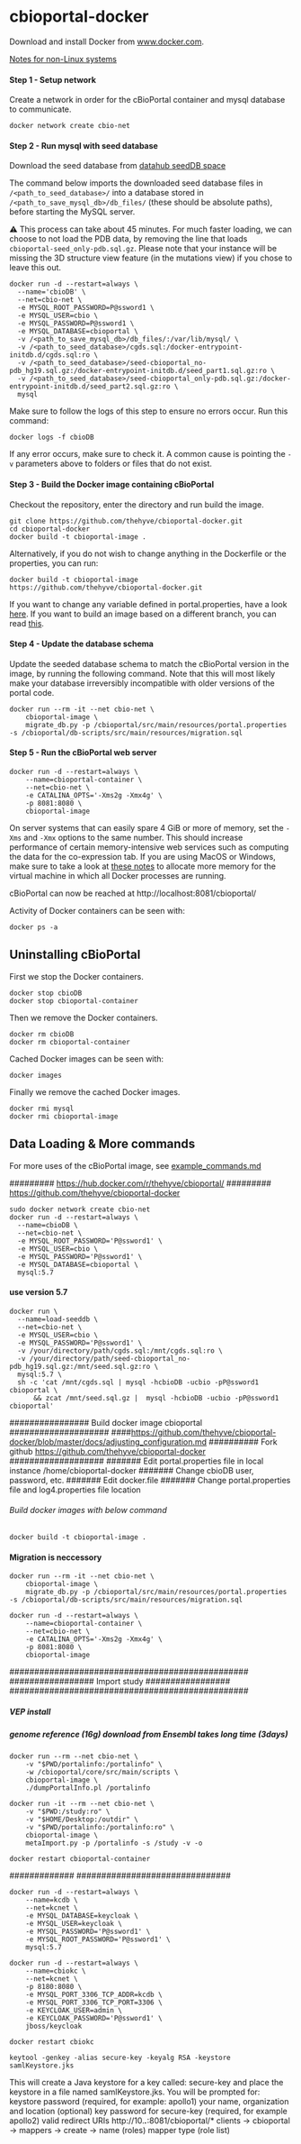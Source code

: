 # cbioportal-docker

Download and install Docker from www.docker.com.

[Notes for non-Linux systems](notes-for-non-linux.md)


#### Step 1 - Setup network
Create a network in order for the cBioPortal container and mysql database to communicate.
```
docker network create cbio-net
```

#### Step 2 - Run mysql with seed database
Download the seed database from [datahub seedDB space]( https://github.com/cBioPortal/datahub/blob/master/seedDB/README.md)

The command below imports the downloaded seed database files in
`/<path_to_seed_database>/` into a database stored in
`/<path_to_save_mysql_db>/db_files/` (these should be absolute
paths), before starting the MySQL server.

:warning: This process can take about 45 minutes. For much faster
loading, we can choose to not load the PDB data, by removing the
line that loads `cbioportal-seed_only-pdb.sql.gz`. Please note that
your instance will be missing the 3D structure view feature (in the
mutations view) if you chose to leave this out.

```
docker run -d --restart=always \
  --name='cbioDB' \
  --net=cbio-net \
  -e MYSQL_ROOT_PASSWORD=P@ssword1 \
  -e MYSQL_USER=cbio \
  -e MYSQL_PASSWORD=P@ssword1 \
  -e MYSQL_DATABASE=cbioportal \
  -v /<path_to_save_mysql_db>/db_files/:/var/lib/mysql/ \
  -v /<path_to_seed_database>/cgds.sql:/docker-entrypoint-initdb.d/cgds.sql:ro \
  -v /<path_to_seed_database>/seed-cbioportal_no-pdb_hg19.sql.gz:/docker-entrypoint-initdb.d/seed_part1.sql.gz:ro \
  -v /<path_to_seed_database>/seed-cbioportal_only-pdb.sql.gz:/docker-entrypoint-initdb.d/seed_part2.sql.gz:ro \
  mysql
```

Make sure to follow the logs of this step to ensure no errors occur. Run this command:
```
docker logs -f cbioDB
``` 
If any error occurs, make sure to check it. A common cause is pointing the `-v` parameters above to folders or files that do not exist.

#### Step 3 - Build the Docker image containing cBioPortal
Checkout the repository, enter the directory and run build the image.

```
git clone https://github.com/thehyve/cbioportal-docker.git
cd cbioportal-docker
docker build -t cbioportal-image .
```

Alternatively, if you do not wish to change anything in the Dockerfile or the properties, you can run:

```
docker build -t cbioportal-image https://github.com/thehyve/cbioportal-docker.git
```

If you want to change any variable defined in portal.properties,
have a look [here](adjusting_portal.properties_configuration.md).
If you want to build an image based on a different branch, you can
read [this](adjusting_Dockerfile_configuration.md).

#### Step 4 - Update the database schema
Update the seeded database schema to match the cBioPortal version
in the image, by running the following command. Note that this will
most likely make your database irreversibly incompatible with older
versions of the portal code.

```
docker run --rm -it --net cbio-net \
    cbioportal-image \
    migrate_db.py -p /cbioportal/src/main/resources/portal.properties -s /cbioportal/db-scripts/src/main/resources/migration.sql
```

#### Step 5 - Run the cBioPortal web server
```
docker run -d --restart=always \
    --name=cbioportal-container \
    --net=cbio-net \
    -e CATALINA_OPTS='-Xms2g -Xmx4g' \
    -p 8081:8080 \
    cbioportal-image
```

On server systems that can easily spare 4 GiB or more of memory,
set the `-Xms` and `-Xmx` options to the same number. This should
increase performance of certain memory-intensive web services such
as computing the data for the co-expression tab. If you are using
MacOS or Windows, make sure to take a look at [these
notes](notes-for-non-linux.md) to allocate more memory for the
virtual machine in which all Docker processes are running.

cBioPortal can now be reached at http://localhost:8081/cbioportal/

Activity of Docker containers can be seen with:
```
docker ps -a
```

## Uninstalling cBioPortal
First we stop the Docker containers.
```
docker stop cbioDB
docker stop cbioportal-container
```

Then we remove the Docker containers.
```
docker rm cbioDB
docker rm cbioportal-container
```

Cached Docker images can be seen with:
```
docker images
```

Finally we remove the cached Docker images.
```
docker rmi mysql
docker rmi cbioportal-image
```

## Data Loading & More commands

For more uses of the cBioPortal image, see [example_commands.md](example_commands.md)


######### https://hub.docker.com/r/thehyve/cbioportal/
######### https://github.com/thehyve/cbioportal-docker
```
sudo docker network create cbio-net
docker run -d --restart=always \
  --name=cbioDB \
  --net=cbio-net \
  -e MYSQL_ROOT_PASSWORD='P@ssword1' \
  -e MYSQL_USER=cbio \
  -e MYSQL_PASSWORD='P@ssword1' \
  -e MYSQL_DATABASE=cbioportal \
  mysql:5.7
```
#### use version 5.7
```
docker run \
  --name=load-seeddb \
  --net=cbio-net \
  -e MYSQL_USER=cbio \
  -e MYSQL_PASSWORD='P@ssword1' \
  -v /your/directory/path/cgds.sql:/mnt/cgds.sql:ro \
  -v /your/directory/path/seed-cbioportal_no-pdb_hg19.sql.gz:/mnt/seed.sql.gz:ro \
  mysql:5.7 \
  sh -c 'cat /mnt/cgds.sql | mysql -hcbioDB -ucbio -pP@ssword1 cbioportal \
      && zcat /mnt/seed.sql.gz |  mysql -hcbioDB -ucbio -pP@ssword1 cbioportal'
```
################ Build docker image cbioportal ####################
####https://github.com/thehyve/cbioportal-docker/blob/master/docs/adjusting_configuration.md
########## Fork github https://github.com/thehyve/cbioportal-docker ###################
####### Edit portal.properties file in local instance /home/cbioportal-docker
####### Change cbioDB user, password, etc.
####### Edit docker.file 
####### Change portal.properties file and log4.properties file location

###### Build docker images with below command
```
docker build -t cbioportal-image .
```
#### Migration is neccessory
```
docker run --rm -it --net cbio-net \
    cbioportal-image \
    migrate_db.py -p /cbioportal/src/main/resources/portal.properties -s /cbioportal/db-scripts/src/main/resources/migration.sql
```
```
docker run -d --restart=always \
    --name=cbioportal-container \
    --net=cbio-net \
    -e CATALINA_OPTS='-Xms2g -Xmx4g' \
    -p 8081:8080 \
    cbioportal-image
```
################################################
################# Import study #################
################################################

##### VEP install
##### genome reference (16g) download from Ensembl takes long time (3days)

```
docker run --rm --net cbio-net \
    -v "$PWD/portalinfo:/portalinfo" \
    -w /cbioportal/core/src/main/scripts \
    cbioportal-image \
    ./dumpPortalInfo.pl /portalinfo
```
```
docker run -it --rm --net cbio-net \
    -v "$PWD:/study:ro" \
    -v "$HOME/Desktop:/outdir" \
    -v "$PWD/portalinfo:/portalinfo:ro" \
    cbioportal-image \
    metaImport.py -p /portalinfo -s /study -v -o
```
```
docker restart cbioportal-container
```
############# ###############################
```
docker run -d --restart=always \
    --name=kcdb \
    --net=kcnet \
    -e MYSQL_DATABASE=keycloak \
    -e MYSQL_USER=keycloak \
    -e MYSQL_PASSWORD='P@ssword1' \
    -e MYSQL_ROOT_PASSWORD='P@ssword1' \
    mysql:5.7
```
```
docker run -d --restart=always \
    --name=cbiokc \
    --net=kcnet \
    -p 8180:8080 \
    -e MYSQL_PORT_3306_TCP_ADDR=kcdb \
    -e MYSQL_PORT_3306_TCP_PORT=3306 \
    -e KEYCLOAK_USER=admin \
    -e KEYCLOAK_PASSWORD='P@ssword1' \
    jboss/keycloak
```
```
docker restart cbiokc
```
```
keytool -genkey -alias secure-key -keyalg RSA -keystore samlKeystore.jks
```

This will create a Java keystore for a key called: secure-key and place the keystore in a file named samlKeystore.jks. You will be prompted for:
keystore password (required, for example: apollo1)
your name, organization and location (optional)
key password for secure-key (required, for example apollo2)
valid redirect URIs http://10.***.***:8081/cbioportal/*
clients → cbioportal → mappers → create → name (roles) mapper type (role list)

